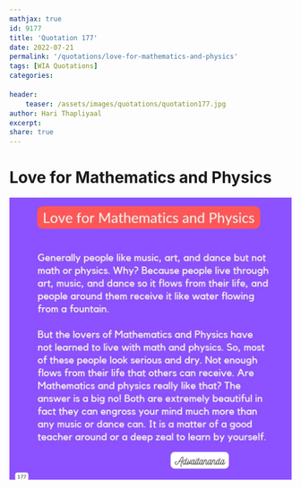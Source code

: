 ```yaml
---
mathjax: true
id: 9177
title: 'Quotation 177'
date: 2022-07-21
permalink: '/quotations/love-for-mathematics-and-physics'
tags: [WIA Quotations] 
categories: 

header:
    teaser: /assets/images/quotations/quotation177.jpg
author: Hari Thapliyaal 
excerpt:
share: true 
---
```


# Love for Mathematics and Physics

![Love for Mathematics and Physics](/assets/images/quotations/quotation177.jpg)
